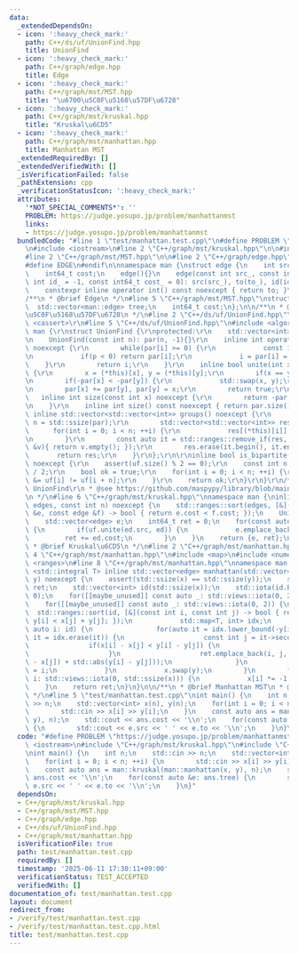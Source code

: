 ```yaml
---
data:
  _extendedDependsOn:
  - icon: ':heavy_check_mark:'
    path: C++/ds/uf/UnionFind.hpp
    title: UnionFind
  - icon: ':heavy_check_mark:'
    path: C++/graph/edge.hpp
    title: Edge
  - icon: ':heavy_check_mark:'
    path: C++/graph/mst/MST.hpp
    title: "\u6700\u5C0F\u5168\u57DF\u6728"
  - icon: ':heavy_check_mark:'
    path: C++/graph/mst/kruskal.hpp
    title: "Kruskal\u6CD5"
  - icon: ':heavy_check_mark:'
    path: C++/graph/mst/manhattan.hpp
    title: Manhattan MST
  _extendedRequiredBy: []
  _extendedVerifiedWith: []
  _isVerificationFailed: false
  _pathExtension: cpp
  _verificationStatusIcon: ':heavy_check_mark:'
  attributes:
    '*NOT_SPECIAL_COMMENTS*': ''
    PROBLEM: https://judge.yosupo.jp/problem/manhattanmst
    links:
    - https://judge.yosupo.jp/problem/manhattanmst
  bundledCode: "#line 1 \"test/manhattan.test.cpp\"\n#define PROBLEM \"https://judge.yosupo.jp/problem/manhattanmst\"\
    \n#include <iostream>\n#line 2 \"C++/graph/mst/kruskal.hpp\"\n\n#include <vector>\n\
    #line 2 \"C++/graph/mst/MST.hpp\"\n\n#line 2 \"C++/graph/edge.hpp\"\n#ifndef EDGE\n\
    #define EDGE\n#endif\n\nnamespace man {\nstruct edge {\n    int src, to, id;\n\
    \    int64_t cost;\n    edge(){}\n    edge(const int src_, const int to_, const\
    \ int id_ = -1, const int64_t cost_ = 0): src(src_), to(to_), id(id_), cost(cost_){}\n\
    \    constexpr inline operator int() const noexcept { return to; }\n};\n}\n\n\
    /**\n * @brief Edge\n */\n#line 5 \"C++/graph/mst/MST.hpp\"\nstruct MST {\n  \
    \  std::vector<man::edge> tree;\n    int64_t cost;\n};\n\n/**\n * @brief \u6700\
    \u5C0F\u5168\u57DF\u6728\n */\n#line 2 \"C++/ds/uf/UnionFind.hpp\"\n\r\n#include\
    \ <cassert>\r\n#line 5 \"C++/ds/uf/UnionFind.hpp\"\n#include <algorithm>\r\nnamespace\
    \ man {\r\nstruct UnionFind {\r\nprotected:\r\n    std::vector<int> par;\r\npublic:\r\
    \n    UnionFind(const int n): par(n, -1){}\r\n    inline int operator[](int i)\
    \ noexcept {\r\n        while(par[i] >= 0) {\r\n            const int p = par[par[i]];\r\
    \n            if(p < 0) return par[i];\r\n            i = par[i] = p;\r\n    \
    \    }\r\n        return i;\r\n    }\r\n    inline bool unite(int x, int y) noexcept\
    \ {\r\n        x = (*this)[x], y = (*this)[y];\r\n        if(x == y) return false;\r\
    \n        if(-par[x] < -par[y]) {\r\n            std::swap(x, y);\r\n        }\r\
    \n        par[x] += par[y], par[y] = x;\r\n        return true;\r\n    }\r\n \
    \   inline int size(const int x) noexcept {\r\n        return -par[(*this)[x]];\r\
    \n    }\r\n    inline int size() const noexcept { return par.size(); }\r\n   \
    \ inline std::vector<std::vector<int>> groups() noexcept {\r\n        const int\
    \ n = std::ssize(par);\r\n        std::vector<std::vector<int>> res(n);\r\n  \
    \      for(int i = 0; i < n; ++i) {\r\n            res[(*this)[i]].emplace_back(i);\r\
    \n        }\r\n        const auto it = std::ranges::remove_if(res, [&](const std::vector<int>\
    \ &v){ return v.empty(); });\r\n        res.erase(it.begin(), it.end());\r\n \
    \       return res;\r\n    }\r\n};\r\n\r\ninline bool is_bipartite(UnionFind uf)\
    \ noexcept {\r\n    assert(uf.size() % 2 == 0);\r\n    const int n = uf.size()\
    \ / 2;\r\n    bool ok = true;\r\n    for(int i = 0; i < n; ++i) {\r\n        ok\
    \ &= uf[i] != uf[i + n];\r\n    }\r\n    return ok;\r\n}\r\n}\r\n/**\r\n * @brief\
    \ UnionFind\r\n * @see https://github.com/maspypy/library/blob/main/ds/unionfind/unionfind.hpp\r\
    \n */\n#line 6 \"C++/graph/mst/kruskal.hpp\"\nnamespace man {\ninline MST kruskal(std::vector<edge>\
    \ edges, const int n) noexcept {\n    std::ranges::sort(edges, [&](const edge\
    \ &e, const edge &f) -> bool { return e.cost < f.cost; });\n    UnionFind uf(n);\n\
    \    std::vector<edge> e;\n    int64_t ret = 0;\n    for(const auto &ed: edges)\
    \ {\n        if(uf.unite(ed.src, ed)) {\n            e.emplace_back(ed);\n   \
    \         ret += ed.cost;\n        }\n    }\n    return {e, ret};\n}\n}\n\n/**\n\
    \ * @brief Kruskal\u6CD5\n */\n#line 2 \"C++/graph/mst/manhattan.hpp\"\n\n#line\
    \ 4 \"C++/graph/mst/manhattan.hpp\"\n#include <map>\n#include <numeric>\n#include\
    \ <ranges>\n#line 8 \"C++/graph/mst/manhattan.hpp\"\nnamespace man {\ntemplate\
    \ <std::integral T> inline std::vector<edge> manhattan(std::vector<T> x, std::vector<T>\
    \ y) noexcept {\n    assert(std::ssize(x) == std::ssize(y));\n    std::vector<edge>\
    \ ret;\n    std::vector<int> id(std::ssize(x));\n    std::iota(id.begin(), id.end(),\
    \ 0);\n    for([[maybe_unused]] const auto _: std::views::iota(0, 2)) {\n    \
    \    for([[maybe_unused]] const auto _: std::views::iota(0, 2)) {\n          \
    \  std::ranges::sort(id, [&](const int i, const int j) -> bool { return x[i] +\
    \ y[i] < x[j] + y[j]; });\n            std::map<T, int> idx;\n            for(const\
    \ auto i: id) {\n                for(auto it = idx.lower_bound(-y[i]); it != idx.end();\
    \ it = idx.erase(it)) {\n                    const int j = it->second;\n     \
    \               if(x[i] - x[j] < y[i] - y[j]) {\n                        break;\n\
    \                    }\n                    ret.emplace_back(i, j, -1, std::abs(x[i]\
    \ - x[j]) + std::abs(y[i] - y[j]));\n                }\n                idx[-y[i]]\
    \ = i;\n            }\n            x.swap(y);\n        }\n        for(const auto\
    \ i: std::views::iota(0, std::ssize(x))) {\n            x[i] *= -1;\n        }\n\
    \    }\n    return ret;\n}\n}\n\n/**\n * @brief Manhattan MST\n * @see https://ei1333.github.io/library/graph/mst/manhattan-mst.hpp\n\
    \ */\n#line 5 \"test/manhattan.test.cpp\"\nint main() {\n    int n;\n    std::cin\
    \ >> n;\n    std::vector<int> x(n), y(n);\n    for(int i = 0; i < n; ++i) {\n\
    \        std::cin >> x[i] >> y[i];\n    }\n    const auto ans = man::kruskal(man::manhattan(x,\
    \ y), n);\n    std::cout << ans.cost << '\\n';\n    for(const auto &e: ans.tree)\
    \ {\n        std::cout << e.src << ' ' << e.to << '\\n';\n    }\n}\n"
  code: "#define PROBLEM \"https://judge.yosupo.jp/problem/manhattanmst\"\n#include\
    \ <iostream>\n#include \"C++/graph/mst/kruskal.hpp\"\n#include \"C++/graph/mst/manhattan.hpp\"\
    \nint main() {\n    int n;\n    std::cin >> n;\n    std::vector<int> x(n), y(n);\n\
    \    for(int i = 0; i < n; ++i) {\n        std::cin >> x[i] >> y[i];\n    }\n\
    \    const auto ans = man::kruskal(man::manhattan(x, y), n);\n    std::cout <<\
    \ ans.cost << '\\n';\n    for(const auto &e: ans.tree) {\n        std::cout <<\
    \ e.src << ' ' << e.to << '\\n';\n    }\n}"
  dependsOn:
  - C++/graph/mst/kruskal.hpp
  - C++/graph/mst/MST.hpp
  - C++/graph/edge.hpp
  - C++/ds/uf/UnionFind.hpp
  - C++/graph/mst/manhattan.hpp
  isVerificationFile: true
  path: test/manhattan.test.cpp
  requiredBy: []
  timestamp: '2025-06-11 17:30:11+09:00'
  verificationStatus: TEST_ACCEPTED
  verifiedWith: []
documentation_of: test/manhattan.test.cpp
layout: document
redirect_from:
- /verify/test/manhattan.test.cpp
- /verify/test/manhattan.test.cpp.html
title: test/manhattan.test.cpp
---
```


